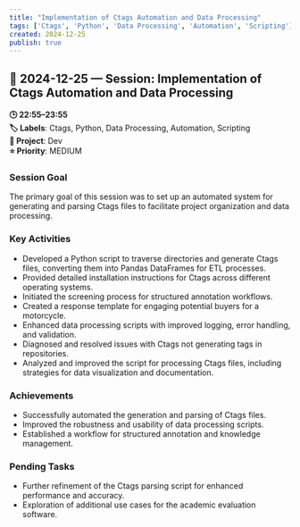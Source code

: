 ```yaml
---
title: "Implementation of Ctags Automation and Data Processing"
tags: ['Ctags', 'Python', 'Data Processing', 'Automation', 'Scripting']
created: 2024-12-25
publish: true
---
```


## 📅 2024-12-25 — Session: Implementation of Ctags Automation and Data Processing

**🕒 22:55–23:55**  
**🏷️ Labels**: Ctags, Python, Data Processing, Automation, Scripting  
**📂 Project**: Dev  
**⭐ Priority**: MEDIUM  


### Session Goal
The primary goal of this session was to set up an automated system for generating and parsing Ctags files to facilitate project organization and data processing.

### Key Activities
- Developed a Python script to traverse directories and generate Ctags files, converting them into Pandas DataFrames for ETL processes.
- Provided detailed installation instructions for Ctags across different operating systems.
- Initiated the screening process for structured annotation workflows.
- Created a response template for engaging potential buyers for a motorcycle.
- Enhanced data processing scripts with improved logging, error handling, and validation.
- Diagnosed and resolved issues with Ctags not generating tags in repositories.
- Analyzed and improved the script for processing Ctags files, including strategies for data visualization and documentation.

### Achievements
- Successfully automated the generation and parsing of Ctags files.
- Improved the robustness and usability of data processing scripts.
- Established a workflow for structured annotation and knowledge management.

### Pending Tasks
- Further refinement of the Ctags parsing script for enhanced performance and accuracy.
- Exploration of additional use cases for the academic evaluation software.
